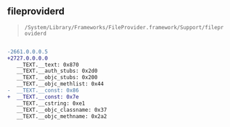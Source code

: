 ## fileproviderd

> `/System/Library/Frameworks/FileProvider.framework/Support/fileproviderd`

```diff

-2661.0.0.0.5
+2727.0.0.0.0
   __TEXT.__text: 0x870
   __TEXT.__auth_stubs: 0x2d0
   __TEXT.__objc_stubs: 0x200
   __TEXT.__objc_methlist: 0x44
-  __TEXT.__const: 0x86
+  __TEXT.__const: 0x7e
   __TEXT.__cstring: 0xe1
   __TEXT.__objc_classname: 0x37
   __TEXT.__objc_methname: 0x2a2

```
